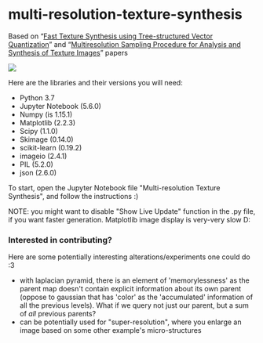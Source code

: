 # multi-resolution-texture-synthesis
Based on “[Fast Texture Synthesis using Tree-structured Vector Quantization](https://graphics.stanford.edu/papers/texture-synthesis-sig00/texture.pdf)” and “[Multiresolution Sampling Procedure for Analysis and Synthesis of Texture Images](http://citeseerx.ist.psu.edu/viewdoc/download?doi=10.1.1.40.390&rep=rep1&type=pdf)” papers

![](TextureSynthesis_6.gif)

Here are the libraries and their versions you will need:
* Python 3.7
* Jupyter Notebook (5.6.0)
* Numpy (is 1.15.1)
* Matplotlib (2.2.3)
* Scipy (1.1.0)
* Skimage (0.14.0)
* scikit-learn (0.19.2)
* imageio (2.4.1)
* PIL (5.2.0)
* json (2.6.0)

To start, open the Jupyter Notebook file "Multi-resolution Texture Synthesis", and follow the instructions :) 

NOTE: you might want to disable "Show Live Update" function in the .py file, if you want faster generation. Matplotlib image display is very-very slow D: 

### Interested in contributing?

Here are some potentially interesting alterations/experiments one could do :3
* with laplacian pyramid, there is an element of 'memorylessness' as the parent map doesn't contain explicit information about its own parent (oppose to gaussian that has 'color' as the 'accumulated' information of all the previous levels). What if we query not just our parent, but a sum of _all_ previous parents?
* can be potentially used for "super-resolution", where you enlarge an image based on some other example's micro-structures

